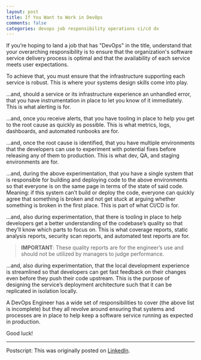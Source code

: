 ```yaml
---
layout: post
title: If You Want to Work in DevOps
comments: false
categories: devops job responsibility operations ci/cd dx
---
```

If you’re hoping to land a job that has "DevOps" in the title,
understand that your overarching responsibility is to ensure that
the organization's software service delivery process is optimal and
that the availability of each service meets user expectations.

To achieve that, you must ensure that the infrastructure supporting
each service is robust. This is where your systems design skills come
into play.

...and, should a service or its infrastructure experience an unhandled
error, that you have instrumentation in place to let you know of it
immediately. This is what alerting is for.

...and, once you receive alerts, that you have tooling in place to help
you get to the root cause as quickly as possible. This is what metrics,
logs, dashboards, and automated runbooks are for.

...and, once the root cause is identified, that you have multiple
environments that the developers can use to experiment with potential fixes
before releasing any of them to production. This is what dev, QA,
and staging environments are for.

...and, during the above experimentation, that you have a single system
that is responsible for building and deploying code to the above
environments so that everyone is on the same page in terms of the state
of said code. Meaning: if this system can’t build or deploy the code,
everyone can quickly agree that something is broken and not get stuck at
arguing whether something is broken in the first place. This is part of
what CI/CD is for.

...and, also during experimentation, that there is tooling in place to
help developers get a better understanding of the codebase’s quality
so that they’ll know which parts to focus on. This is what coverage
reports, static analysis reports, security scan reports, and automated
test reports are for.

> **IMPORTANT**: These quality reports are for the engineer’s use and
> should not be utilized by managers to judge performance.

...and, also during experimentation, that the local development
experience is streamlined so that developers can get fast feedback
on their changes even before they push their code upstream. This is
the purpose of designing the service’s deployment architecture such
that it can be replicated in isolation locally.

A DevOps Engineer has a wide set of responsibilities to cover (the
above list is incomplete) but they all revolve around ensuring that
systems and processes are in place to help keep a software service
running as expected in production.

Good luck!

---

Postscript: This was originally posted on [LinkedIn](https://www.linkedin.com/posts/markmaglana_if-youre-hoping-to-land-a-job-that-has-activity-6900606649137029120-Wzvg?utm_source=linkedin_share&utm_medium=member_desktop_web).
